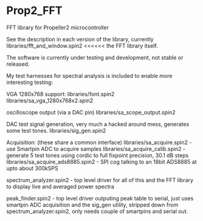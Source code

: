 # Prop2_FFT
FFT library for Propeller2 microcontroller

See the description in each version of the library, currently
  libraries/fft_and_window.spin2   <<<<<< the FFT library itself.

The software is currently under testing and development, not stable or released.

My test harnesses for spectral analysis is included to enable more interesting testing:

VGA 1280x768 support:
  libraries/font.spin2
  libraries/sa_vga_1280x768x2.spin2

oscilloscope output (via a DAC pin)
  libraries/sa_scope_output.spin2

DAC test signal generation, very much a hacked around mess, generates some test tones.
  libraries/sig_gen.spin2

Acquisition:  (these share a common interface)
  libraries/sa_acquire.spin2       - use Smartpin ADC to acquire samples
  libraries/sa_acquire_calib.spin2 - generate 5 test tones using cordic to full fixpoint precision, 30.1 dB steps
  libraries/sa_acquire_ads8885.spin2 - SPI cog talking to an 18bit ADS8885 at upto about 300kSPS

spectrum_analyzer.spin2  - top level driver for all of this and the FFT library to display live and
  averaged power spectra

peak_finder.spin2 - top level driver outputing peak table to serial, just uses smartpin ADC acquisition
  and the sig_gen utility, stripped down from spectrum_analyzer.spin2, only needs couple of smartpins
  and serial out.
